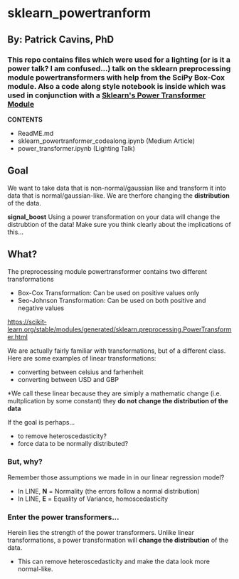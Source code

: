 # sklearn_powertranform
## By: Patrick Cavins, PhD 

### This repo contains files which were used for a lighting (or is it a power talk? I am confused...) talk on the sklearn preprocessing module powertransformers with help from the SciPy Box-Cox module. Also a code along style notebook is inside which was used in conjunction with a  [Sklearn's Power Transformer Module](https://www.google.com/url?sa=t&rct=j&q=&esrc=s&source=web&cd=1&cad=rja&uact=8&ved=2ahUKEwjHos3Ip73lAhVTKH0KHYF4BM8QFjAAegQIABAG&url=https%3A%2F%2Fmedium.com%2F%40patricklcavins%2Fusing-scipys-powertransformer-3e2b792fd712&usg=AOvVaw1Iu9cCc3G1i1Y4IknM8nVr)  

**CONTENTS**
- ReadME.md 
- sklearn_powertranformer_codealong.ipynb (Medium Article)
- power_transformer.ipynb (Lighting Talk) 

## Goal

We want to take data that is non-normal/gaussian like and transform it into data that is normal/gaussian-like. We are therfore changing the **distribution** of the data.

**signal_boost** Using a power transformation on your data will change the distrubtion of the data! Make sure you think clearly about the implications of this... 

## What? 

The preprocessing module powertransformer contains two different transformations
- Box-Cox Transformation: Can be used on positive values only
- Seo-Johnson Transformation: Can be used on both positive and negative values 

https://scikit-learn.org/stable/modules/generated/sklearn.preprocessing.PowerTransformer.html

We are actually fairly familiar with transformations, but of a different class. Here are some examples of linear transformations: 

- converting between celsius and farhenheit 
- converting between USD and GBP

*We call these linear because they are simiply a mathematic change (i.e. multplication by some constant) they **do not change the distribution of the data**


If the goal is perhaps...

- to remove heteroscedasticity?
- force data to be normally distributed?

### But, why? 

Remember those assumptions we made in in our linear regression model? 

- In LINE, **N** = Normality (the errors follow a normal distribution)  
- In LINE, **E** = Equality of Variance, homoscedasticity

### Enter the power transformers...

Herein lies the strength of the power transformers. Unlike linear transformations, a power transformation will **change the distribution** of the data. 

- This can remove heteroscedasticity and make the data look more normal-like. 








